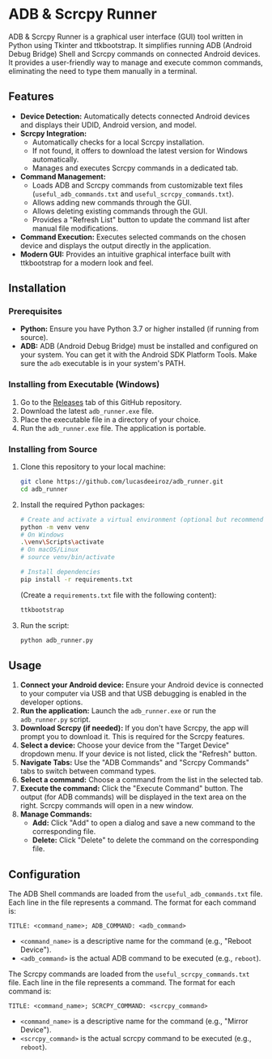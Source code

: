 # ADB & Scrcpy Runner

ADB & Scrcpy Runner is a graphical user interface (GUI) tool written in Python using Tkinter and ttkbootstrap. It simplifies running ADB (Android Debug Bridge) Shell and Scrcpy commands on connected Android devices. It provides a user-friendly way to manage and execute common commands, eliminating the need to type them manually in a terminal.

## Features

*   **Device Detection:** Automatically detects connected Android devices and displays their UDID, Android version, and model.
*   **Scrcpy Integration:**
    *   Automatically checks for a local Scrcpy installation.
    *   If not found, it offers to download the latest version for Windows automatically.
    *   Manages and executes Scrcpy commands in a dedicated tab.
*   **Command Management:**
    *   Loads ADB and Scrcpy commands from customizable text files (`useful_adb_commands.txt` and `useful_scrcpy_commands.txt`).
    *   Allows adding new commands through the GUI.
    *   Allows deleting existing commands through the GUI.
    *   Provides a "Refresh List" button to update the command list after manual file modifications.
*   **Command Execution:** Executes selected commands on the chosen device and displays the output directly in the application.
*   **Modern GUI:** Provides an intuitive graphical interface built with ttkbootstrap for a modern look and feel.

## Installation

### Prerequisites

*   **Python:** Ensure you have Python 3.7 or higher installed (if running from source).
*   **ADB:** ADB (Android Debug Bridge) must be installed and configured on your system. You can get it with the Android SDK Platform Tools. Make sure the `adb` executable is in your system's PATH.

### Installing from Executable (Windows)

1.  Go to the [Releases](https://github.com/lucasdeeiroz/adb_runner/releases) tab of this GitHub repository.
2.  Download the latest `adb_runner.exe` file.
3.  Place the executable file in a directory of your choice.
4.  Run the `adb_runner.exe` file. The application is portable.

### Installing from Source

1.  Clone this repository to your local machine:

    ```bash
    git clone https://github.com/lucasdeeiroz/adb_runner.git
    cd adb_runner
    ```

2.  Install the required Python packages:

    ```bash
    # Create and activate a virtual environment (optional but recommended)
    python -m venv venv
    # On Windows
    .\venv\Scripts\activate
    # On macOS/Linux
    # source venv/bin/activate

    # Install dependencies
    pip install -r requirements.txt
    ```

    (Create a `requirements.txt` file with the following content):

    ```txt
    ttkbootstrap
    ```

3.  Run the script:

    ```bash
    python adb_runner.py
    ```

## Usage

1.  **Connect your Android device:** Ensure your Android device is connected to your computer via USB and that USB debugging is enabled in the developer options.
2.  **Run the application:** Launch the `adb_runner.exe` or run the `adb_runner.py` script.
3.  **Download Scrcpy (if needed):** If you don't have Scrcpy, the app will prompt you to download it. This is required for the Scrcpy features.
4.  **Select a device:** Choose your device from the "Target Device" dropdown menu. If your device is not listed, click the "Refresh" button.
5.  **Navigate Tabs:** Use the "ADB Commands" and "Scrcpy Commands" tabs to switch between command types.
6.  **Select a command:** Choose a command from the list in the selected tab.
7.  **Execute the command:** Click the "Execute Command" button. The output (for ADB commands) will be displayed in the text area on the right. Scrcpy commands will open in a new window.
8.  **Manage Commands:**
    *   **Add:** Click "Add" to open a dialog and save a new command to the corresponding file.
    *   **Delete:** Click "Delete" to delete the command on the corresponding file.

## Configuration

The ADB Shell commands are loaded from the `useful_adb_commands.txt` file. Each line in the file represents a command. The format for each command is:

```
TITLE: <command_name>; ADB_COMMAND: <adb_command>
```

*   `<command_name>` is a descriptive name for the command (e.g., "Reboot Device").
*   `<adb_command>` is the actual ADB command to be executed (e.g., `reboot`).

The Scrcpy commands are loaded from the `useful_scrcpy_commands.txt` file. Each line in the file represents a command. The format for each command is:

```
TITLE: <command_name>; SCRCPY_COMMAND: <scrcpy_command>
```

*   `<command_name>` is a descriptive name for the command (e.g., "Mirror Device").
*   `<scrcpy_command>` is the actual scrcpy command to be executed (e.g., `reboot`).
